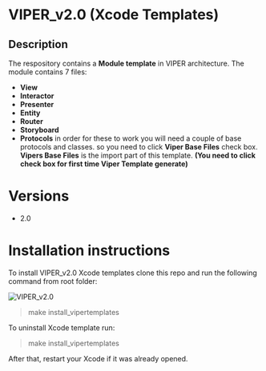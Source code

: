 # VIPER_v2.0 (Xcode Templates)

## Description
The respository contains a **Module template** in VIPER architecture. The module contains 7 files:
* **View**
* **Interactor**
* **Presenter**
* **Entity**
* **Router**
* **Storyboard**
* **Protocols**
in order for these to work you will need a couple of base protocols and classes. so you need to click **Viper Base Files** check box.
**Vipers Base Files** is the import part of this template. **(You need to click check box for first time Viper Template generate)**

# Versions
* 2.0

# Installation instructions

To install VIPER_v2.0 Xcode templates clone this repo and run the following command from root folder:

![VIPER_v2.0](/images/viper_install_guide.gif "VIPER_v2.0")

> make install_vipertemplates

To uninstall Xcode template run:

> make install_vipertemplates

After that, restart your Xcode if it was already opened.


